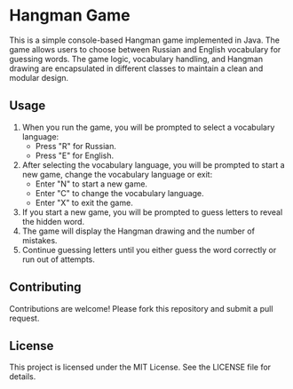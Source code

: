 # Hangman Game

This is a simple console-based Hangman game implemented in Java. The game allows users to choose between
Russian and English vocabulary for guessing words. The game logic, vocabulary handling, and Hangman drawing are
encapsulated in different classes to maintain a clean and modular design.

## Usage

1. When you run the game, you will be prompted to select a vocabulary language:
    - Press "R" for Russian.
    - Press "E" for English.
2. After selecting the vocabulary language, you will be prompted to start a new game, change the vocabulary language or exit:
    - Enter "N" to start a new game.
    - Enter "C" to change the vocabulary language.
    - Enter "X" to exit the game.
3. If you start a new game, you will be prompted to guess letters to reveal the hidden word.
4. The game will display the Hangman drawing and the number of mistakes.
5. Continue guessing letters until you either guess the word correctly or run out of attempts.

## Contributing

Contributions are welcome! Please fork this repository and submit a pull request.

## License

This project is licensed under the MIT License. See the LICENSE file for details.

